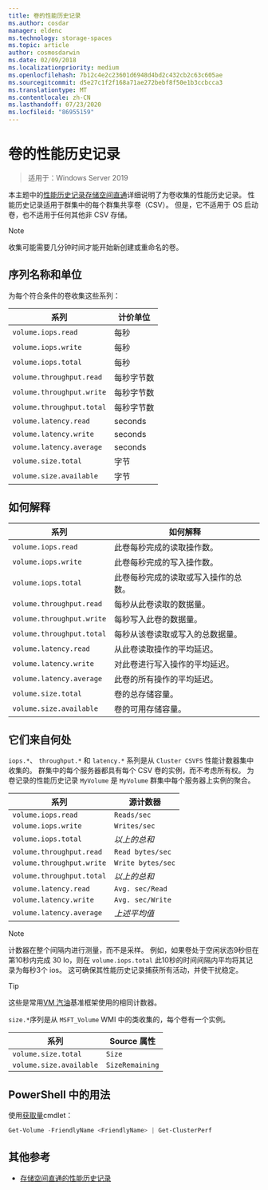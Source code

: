 ```yaml
---
title: 卷的性能历史记录
ms.author: cosdar
manager: eldenc
ms.technology: storage-spaces
ms.topic: article
author: cosmosdarwin
ms.date: 02/09/2018
ms.localizationpriority: medium
ms.openlocfilehash: 7b12c4e2c23601d6948d4bd2c432cb2c63c605ae
ms.sourcegitcommit: d5e27c1f2f168a71ae272bebf8f50e1b3ccbcca3
ms.translationtype: MT
ms.contentlocale: zh-CN
ms.lasthandoff: 07/23/2020
ms.locfileid: "86955159"
---
```

# <a name="performance-history-for-volumes"></a>卷的性能历史记录

> 适用于：Windows Server 2019

本主题中的[性能历史记录存储空间直通](performance-history.md)详细说明了为卷收集的性能历史记录。 性能历史记录适用于群集中的每个群集共享卷（CSV）。 但是，它不适用于 OS 启动卷，也不适用于任何其他非 CSV 存储。

   > [!NOTE]
   > 收集可能需要几分钟时间才能开始新创建或重命名的卷。

## <a name="series-names-and-units"></a>序列名称和单位

为每个符合条件的卷收集这些系列：

| 系列                    | 计价单位             |
|---------------------------|------------------|
| `volume.iops.read`        | 每秒       |
| `volume.iops.write`       | 每秒       |
| `volume.iops.total`       | 每秒       |
| `volume.throughput.read`  | 每秒字节数 |
| `volume.throughput.write` | 每秒字节数 |
| `volume.throughput.total` | 每秒字节数 |
| `volume.latency.read`     | seconds          |
| `volume.latency.write`    | seconds          |
| `volume.latency.average`  | seconds          |
| `volume.size.total`       | 字节            |
| `volume.size.available`   | 字节            |

## <a name="how-to-interpret"></a>如何解释

| 系列                    | 如何解释                                                              |
|---------------------------|-------------------------------------------------------------------------------|
| `volume.iops.read`        | 此卷每秒完成的读取操作数。                |
| `volume.iops.write`       | 此卷每秒完成的写入操作数。               |
| `volume.iops.total`       | 此卷每秒完成的读取或写入操作的总数。 |
| `volume.throughput.read`  | 每秒从此卷读取的数据量。                            |
| `volume.throughput.write` | 每秒写入此卷的数据量。                           |
| `volume.throughput.total` | 每秒从该卷读取或写入的总数据量。        |
| `volume.latency.read`     | 从此卷读取操作的平均延迟。                          |
| `volume.latency.write`    | 对此卷进行写入操作的平均延迟。                           |
| `volume.latency.average`  | 此卷的所有操作的平均延迟。                     |
| `volume.size.total`       | 卷的总存储容量。                                     |
| `volume.size.available`   | 卷的可用存储容量。                                 |

## <a name="where-they-come-from"></a>它们来自何处

`iops.*`、 `throughput.*` 和 `latency.*` 系列是从 `Cluster CSVFS` 性能计数器集中收集的。 群集中的每个服务器都具有每个 CSV 卷的实例，而不考虑所有权。 为卷记录的性能历史记录 `MyVolume` 是 `MyVolume` 群集中每个服务器上实例的聚合。

| 系列                    | 源计数器         |
|---------------------------|------------------------|
| `volume.iops.read`        | `Reads/sec`            |
| `volume.iops.write`       | `Writes/sec`           |
| `volume.iops.total`       | *以上的总和*     |
| `volume.throughput.read`  | `Read bytes/sec`       |
| `volume.throughput.write` | `Write bytes/sec`      |
| `volume.throughput.total` | *以上的总和*     |
| `volume.latency.read`     | `Avg. sec/Read`        |
| `volume.latency.write`    | `Avg. sec/Write`       |
| `volume.latency.average`  | *上述平均值* |

   > [!NOTE]
   > 计数器在整个间隔内进行测量，而不是采样。 例如，如果卷处于空闲状态9秒但在第10秒内完成 30 Io，则在 `volume.iops.total` 此10秒的时间间隔内平均将其记录为每秒3个 ios。 这可确保其性能历史记录捕获所有活动，并使干扰稳定。

   > [!TIP]
   > 这些是常用[VM 汽油](https://github.com/Microsoft/diskspd/blob/master/Frameworks/VMFleet/watch-cluster.ps1)基准框架使用的相同计数器。

`size.*`序列是从 `MSFT_Volume` WMI 中的类收集的，每个卷有一个实例。

| 系列                    | Source 属性 |
|---------------------------|-----------------|
| `volume.size.total`       | `Size`          |
| `volume.size.available`   | `SizeRemaining` |

## <a name="usage-in-powershell"></a>PowerShell 中的用法

使用[获取量](/powershell/module/storage/get-volume)cmdlet：

```PowerShell
Get-Volume -FriendlyName <FriendlyName> | Get-ClusterPerf
```

## <a name="additional-references"></a>其他参考

- [存储空间直通的性能历史记录](performance-history.md)
